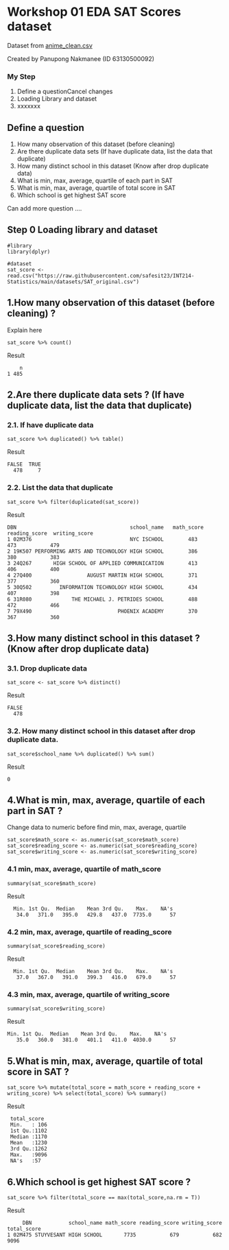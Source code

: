 # Workshop 01 EDA SAT Scores dataset

Dataset from [anime_clean.csv](./anime_clean.csv)

Created by Panupong Nakmanee (ID 63130500092)

### My Step
1. Define a questionCancel changes
2. Loading Library and dataset
3. xxxxxxx

## Define a question

1. How many observation of this dataset (before cleaning) 
2. Are there duplicate data sets  (If have duplicate data, list the data that duplicate)
3. How many distinct school in this dataset  (Know after drop duplicate data)
4. What is min, max, average, quartile of each part in SAT 
5. What is min, max, average, quartile of total score in SAT 
6. Which school is get highest SAT score 

Can add more question ....

## Step 0 Loading library and dataset

```
#library
library(dplyr)

#dataset
sat_score <- read.csv("https://raw.githubusercontent.com/safesit23/INT214-Statistics/main/datasets/SAT_original.csv")
```

## 1.How many observation of this dataset (before cleaning) ?

Explain here

```
sat_score %>% count()
```

Result

```
    n
1 485
```


## 2.Are there duplicate data sets ? (If have duplicate data, list the data that duplicate)

### 2.1. If have duplicate data
```
sat_score %>% duplicated() %>% table()
```
Result
```
FALSE  TRUE 
  478     7 
```
### 2.2. List the data that duplicate
```
sat_score %>% filter(duplicated(sat_score))
```
Result
```
DBN                                     school_name   math_score   reading_score  writing_score
1 02M376                                NYC ISCHOOL        483           473           479
2 19K507 PERFORMING ARTS AND TECHNOLOGY HIGH SCHOOL        386           380           383
3 24Q267       HIGH SCHOOL OF APPLIED COMMUNICATION        413           406           400
4 27Q400                  AUGUST MARTIN HIGH SCHOOL        371           377           360
5 30Q502         INFORMATION TECHNOLOGY HIGH SCHOOL        434           407           398
6 31R080             THE MICHAEL J. PETRIDES SCHOOL        488           472           466
7 79X490                            PHOENIX ACADEMY        370           367           360

```
## 3.How many distinct school in this dataset ? (Know after drop duplicate data)
### 3.1. Drop duplicate data
```
sat_score <- sat_score %>% distinct()
```
Result
```
FALSE 
  478 
```
### 3.2. How many distinct school in this dataset after drop duplicate data.
```
sat_score$school_name %>% duplicated() %>% sum()
```
Result
```
0
```
## 4.What is min, max, average, quartile of each part in SAT ?
Change data to numeric before find min, max, average, quartile
```
sat_score$math_score <- as.numeric(sat_score$math_score)
sat_score$reading_score <- as.numeric(sat_score$reading_score)
sat_score$writing_score <- as.numeric(sat_score$writing_score)
```
### 4.1 min, max, average, quartile of math_score
```
summary(sat_score$math_score)
```
Result
```
  Min. 1st Qu.  Median    Mean 3rd Qu.    Max.    NA's 
   34.0   371.0   395.0   429.8   437.0  7735.0      57 
```
### 4.2 min, max, average, quartile of reading_score
```
summary(sat_score$reading_score)
```
Result
```
  Min. 1st Qu.  Median    Mean 3rd Qu.    Max.    NA's 
   37.0   367.0   391.0   399.3   416.0   679.0      57 
```
### 4.3 min, max, average, quartile of writing_score
```
summary(sat_score$writing_score)
```
Result
```
Min. 1st Qu.  Median    Mean 3rd Qu.    Max.    NA's 
   35.0   360.0   381.0   401.1   411.0  4030.0      57 
```

## 5.What is min, max, average, quartile of total score in SAT ?
```
sat_score %>% mutate(total_score = math_score + reading_score + writing_score) %>% select(total_score) %>% summary()
```
Result
```
 total_score  
 Min.   : 106  
 1st Qu.:1102  
 Median :1170  
 Mean   :1230  
 3rd Qu.:1262  
 Max.   :9096  
 NA's   :57  
```

## 6.Which school is get highest SAT score ?
```
sat_score %>% filter(total_score == max(total_score,na.rm = T))
```
Result
```
     DBN            school_name math_score reading_score writing_score total_score
1 02M475 STUYVESANT HIGH SCHOOL       7735           679           682        9096
```


